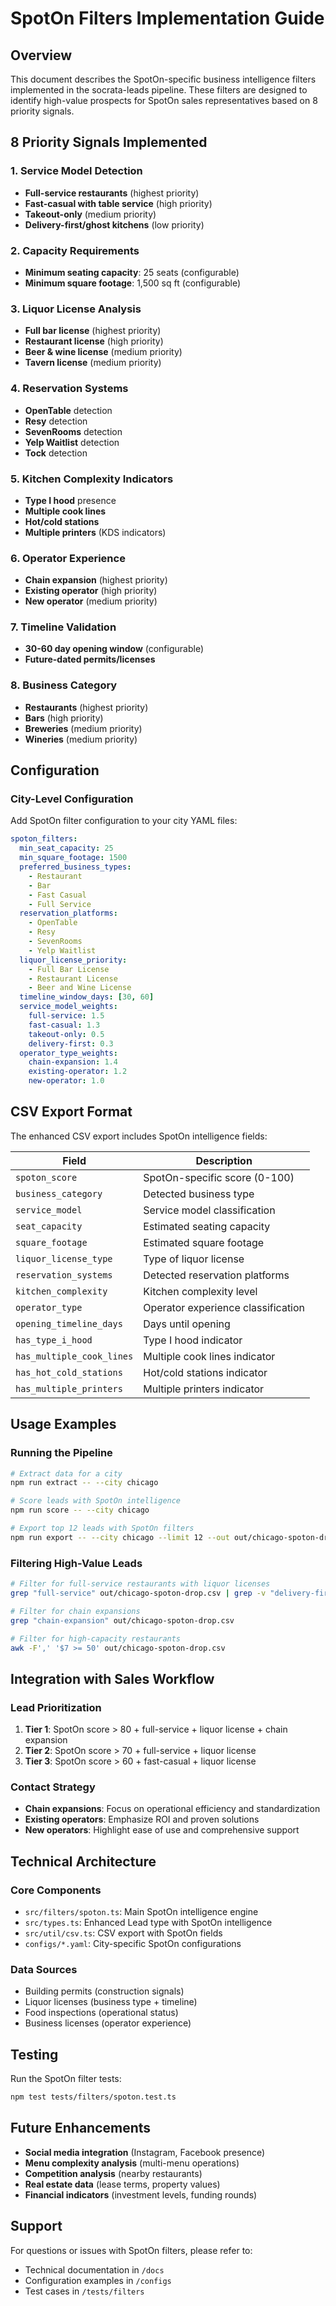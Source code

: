 # SpotOn Filters Implementation Guide

## Overview
This document describes the SpotOn-specific business intelligence filters implemented in the socrata-leads pipeline. These filters are designed to identify high-value prospects for SpotOn sales representatives based on 8 priority signals.

## 8 Priority Signals Implemented

### 1. Service Model Detection
- **Full-service restaurants** (highest priority)
- **Fast-casual with table service** (high priority)
- **Takeout-only** (medium priority)
- **Delivery-first/ghost kitchens** (low priority)

### 2. Capacity Requirements
- **Minimum seating capacity**: 25 seats (configurable)
- **Minimum square footage**: 1,500 sq ft (configurable)

### 3. Liquor License Analysis
- **Full bar license** (highest priority)
- **Restaurant license** (high priority)
- **Beer & wine license** (medium priority)
- **Tavern license** (medium priority)

### 4. Reservation Systems
- **OpenTable** detection
- **Resy** detection
- **SevenRooms** detection
- **Yelp Waitlist** detection
- **Tock** detection

### 5. Kitchen Complexity Indicators
- **Type I hood** presence
- **Multiple cook lines**
- **Hot/cold stations**
- **Multiple printers** (KDS indicators)

### 6. Operator Experience
- **Chain expansion** (highest priority)
- **Existing operator** (high priority)
- **New operator** (medium priority)

### 7. Timeline Validation
- **30-60 day opening window** (configurable)
- **Future-dated permits/licenses**

### 8. Business Category
- **Restaurants** (highest priority)
- **Bars** (high priority)
- **Breweries** (medium priority)
- **Wineries** (medium priority)

## Configuration

### City-Level Configuration
Add SpotOn filter configuration to your city YAML files:

```yaml
spoton_filters:
  min_seat_capacity: 25
  min_square_footage: 1500
  preferred_business_types:
    - Restaurant
    - Bar
    - Fast Casual
    - Full Service
  reservation_platforms:
    - OpenTable
    - Resy
    - SevenRooms
    - Yelp Waitlist
  liquor_license_priority:
    - Full Bar License
    - Restaurant License
    - Beer and Wine License
  timeline_window_days: [30, 60]
  service_model_weights:
    full-service: 1.5
    fast-casual: 1.3
    takeout-only: 0.5
    delivery-first: 0.3
  operator_type_weights:
    chain-expansion: 1.4
    existing-operator: 1.2
    new-operator: 1.0
```

## CSV Export Format

The enhanced CSV export includes SpotOn intelligence fields:

| Field | Description |
|-------|-------------|
| `spoton_score` | SpotOn-specific score (0-100) |
| `business_category` | Detected business type |
| `service_model` | Service model classification |
| `seat_capacity` | Estimated seating capacity |
| `square_footage` | Estimated square footage |
| `liquor_license_type` | Type of liquor license |
| `reservation_systems` | Detected reservation platforms |
| `kitchen_complexity` | Kitchen complexity level |
| `operator_type` | Operator experience classification |
| `opening_timeline_days` | Days until opening |
| `has_type_i_hood` | Type I hood indicator |
| `has_multiple_cook_lines` | Multiple cook lines indicator |
| `has_hot_cold_stations` | Hot/cold stations indicator |
| `has_multiple_printers` | Multiple printers indicator |

## Usage Examples

### Running the Pipeline
```bash
# Extract data for a city
npm run extract -- --city chicago

# Score leads with SpotOn intelligence
npm run score -- --city chicago

# Export top 12 leads with SpotOn filters
npm run export -- --city chicago --limit 12 --out out/chicago-spoton-drop.csv
```

### Filtering High-Value Leads
```bash
# Filter for full-service restaurants with liquor licenses
grep "full-service" out/chicago-spoton-drop.csv | grep -v "delivery-first"

# Filter for chain expansions
grep "chain-expansion" out/chicago-spoton-drop.csv

# Filter for high-capacity restaurants
awk -F',' '$7 >= 50' out/chicago-spoton-drop.csv
```

## Integration with Sales Workflow

### Lead Prioritization
1. **Tier 1**: SpotOn score > 80 + full-service + liquor license + chain expansion
2. **Tier 2**: SpotOn score > 70 + full-service + liquor license
3. **Tier 3**: SpotOn score > 60 + fast-casual + liquor license

### Contact Strategy
- **Chain expansions**: Focus on operational efficiency and standardization
- **Existing operators**: Emphasize ROI and proven solutions
- **New operators**: Highlight ease of use and comprehensive support

## Technical Architecture

### Core Components
- `src/filters/spoton.ts`: Main SpotOn intelligence engine
- `src/types.ts`: Enhanced Lead type with SpotOn intelligence
- `src/util/csv.ts`: CSV export with SpotOn fields
- `configs/*.yaml`: City-specific SpotOn configurations

### Data Sources
- Building permits (construction signals)
- Liquor licenses (business type + timeline)
- Food inspections (operational status)
- Business licenses (operator experience)

## Testing

Run the SpotOn filter tests:
```bash
npm test tests/filters/spoton.test.ts
```

## Future Enhancements

- **Social media integration** (Instagram, Facebook presence)
- **Menu complexity analysis** (multi-menu operations)
- **Competition analysis** (nearby restaurants)
- **Real estate data** (lease terms, property values)
- **Financial indicators** (investment levels, funding rounds)

## Support

For questions or issues with SpotOn filters, please refer to:
- Technical documentation in `/docs`
- Configuration examples in `/configs`
- Test cases in `/tests/filters`
